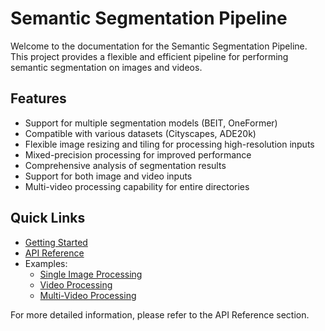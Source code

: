 # Semantic Segmentation Pipeline

Welcome to the documentation for the Semantic Segmentation Pipeline. This project provides a flexible and efficient pipeline for performing semantic segmentation on images and videos.

## Features

- Support for multiple segmentation models (BEIT, OneFormer)
- Compatible with various datasets (Cityscapes, ADE20k)
- Flexible image resizing and tiling for processing high-resolution inputs
- Mixed-precision processing for improved performance
- Comprehensive analysis of segmentation results
- Support for both image and video inputs
- Multi-video processing capability for entire directories

## Quick Links

- [Getting Started](getting_started.md)
- [API Reference](api_reference.md)
- Examples:
  - [Single Image Processing](examples/single_image_processing.ipynb)
  - [Video Processing](examples/video_processing.ipynb)
  - [Multi-Video Processing](examples/multi_video_processing.ipynb)

For more detailed information, please refer to the API Reference section.